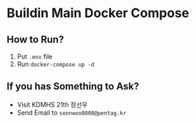 # Buildin Main Docker Compose

## How to Run?
 1. Put ```.env``` file
 2. Run ```docker-compose up -d```

## If you has Something to Ask?
 - Visit KDMHS 21th 정선우 
 - Send Email to ```seonwoo0808@pentag.kr``` 